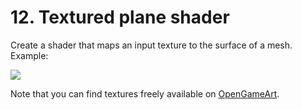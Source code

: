 # 12. Textured plane shader

Create a shader that maps an input texture to the surface of a mesh. Example:

![](https://user-images.githubusercontent.com/914228/138994271-8d6137af-d9b8-4498-a54e-51a294c7c445.png)

Note that you can find textures freely available on [OpenGameArt](https://opengameart.org/art-search-advanced?keys=&field_art_type_tid%5B%5D=14&sort_by=count&sort_order=DESC).
